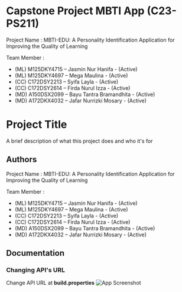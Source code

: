 # Capstone Project MBTI App (C23-PS211)

Project Name		: MBTI-EDU: A Personality Identification Application for Improving the Quality of Learning

Team Member		: 
- (ML) M125DKY4715 – Jasmin Nur Hanifa - (Active)
- (ML) M125DKY4697 – Mega Maulina - (Active)
- (CC) C172DSY2213 – Syifa Layla - (Active)
- (CC) C172DSY2614 – Firda Nurul Izza - (Active)
- (MD) A150DSX2099 – Bayu Tantra Bramandhita - (Active)
- (MD) A172DKX4032 – Jafar Nurrizki Mosary - (Active)


# Project Title

A brief description of what this project does and who it's for


## Authors

Project Name : MBTI-EDU: A Personality Identification Application for Improving the Quality of Learning

Team Member :

- (ML) M125DKY4715 – Jasmin Nur Hanifa - (Active)
- (ML) M125DKY4697 – Mega Maulina - (Active)
- (CC) C172DSY2213 – Syifa Layla - (Active)
- (CC) C172DSY2614 – Firda Nurul Izza - (Active)
- (MD) A150DSX2099 – Bayu Tantra Bramandhita - (Active)
- (MD) A172DKX4032 – Jafar Nurrizki Mosary - (Active)
## Documentation


### Changing API's URL
Change API URL at **build.properties** 
![App Screenshot](https://www.mediafire.com/file/no7muauzhy69ps6/change+api+url.png/file)


